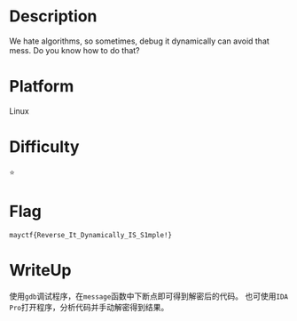# Description
We hate algorithms, so sometimes, debug it dynamically can avoid that mess.
Do you know how to do that?

# Platform
Linux

# Difficulty
⭐

# Flag
`mayctf{Reverse_It_Dynamically_IS_S1mple!}`

# WriteUp
使用`gdb`调试程序，在`message`函数中下断点即可得到解密后的代码。
也可使用`IDA Pro`打开程序，分析代码并手动解密得到结果。

